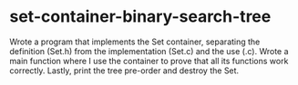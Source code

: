 # set-container-binary-search-tree


Wrote a program that implements the Set container, separating the definition (Set.h) from the implementation (Set.c) and the use (.c).
Wrote a main function where I use the container to prove that all its functions work correctly. Lastly, print the tree pre-order and destroy the Set.
